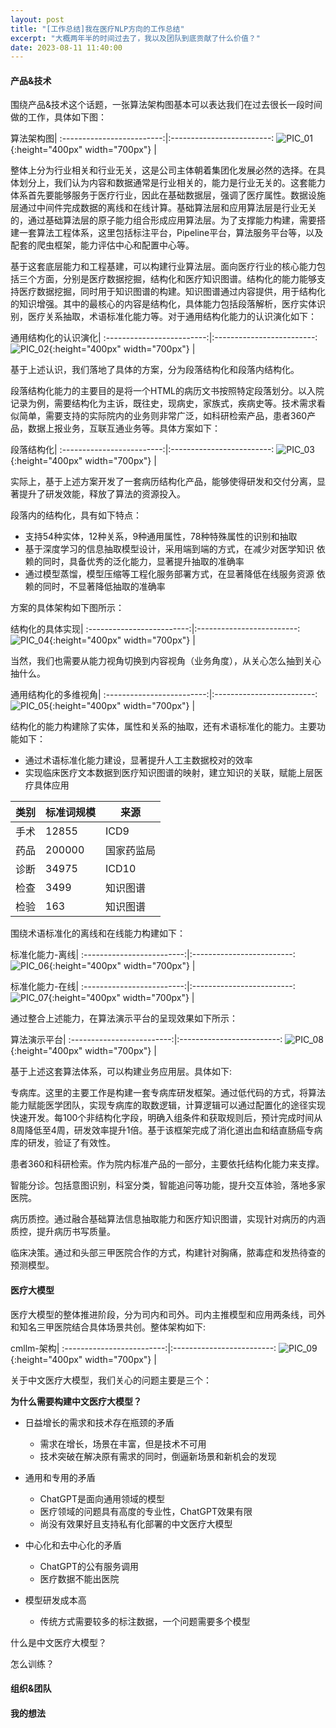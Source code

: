 ```yaml
---
layout: post
title: "[工作总结]我在医疗NLP方向的工作总结"
excerpt: "大概两年半的时间过去了，我以及团队到底贡献了什么价值？"
date: 2023-08-11 11:40:00
---
```


#### 产品&技术

围绕产品&技术这个话题，一张算法架构图基本可以表达我们在过去很长一段时间做的工作，具体如下图：

算法架构图|
:-------------------------:|:-------------------------:
![PIC_01](https://github.com/zhpmatrix/zhpmatrix.github.io/raw/master/images/算法能力架构图4.0.drawio.png){:height="400px" width="700px"}  |



整体上分为行业相关和行业无关，这是公司主体朝着集团化发展必然的选择。在具体划分上，我们认为内容和数据通常是行业相关的，能力是行业无关的。这套能力体系首先要能够服务于医疗行业，因此在基础数据层，强调了医疗属性。数据设施层通过中间件完成数据的离线和在线计算。基础算法层和应用算法层是行业无关的，通过基础算法层的原子能力组合形成应用算法层。为了支撑能力构建，需要搭建一套算法工程体系，这里包括标注平台，Pipeline平台，算法服务平台等，以及配套的爬虫框架，能力评估中心和配置中心等。

基于这套底层能力和工程基建，可以构建行业算法层。面向医疗行业的核心能力包括三个方面，分别是医疗数据挖掘，结构化和医疗知识图谱。结构化的能力能够支持医疗数据挖掘，同时用于知识图谱的构建。知识图谱通过内容提供，用于结构化的知识增强。其中的最核心的内容是结构化，具体能力包括段落解析，医疗实体识别，医疗关系抽取，术语标准化能力等。对于通用结构化能力的认识演化如下：

通用结构化的认识演化|
:-------------------------:|:-------------------------:
![PIC_02](https://github.com/zhpmatrix/zhpmatrix.github.io/raw/master/images/通用结构化的理解.drawio.png){:height="400px" width="700px"}  |

基于上述认识，我们落地了具体的方案，分为段落结构化和段落内结构化。

段落结构化能力的主要目的是将一个HTML的病历文书按照特定段落划分。以入院记录为例，需要结构化为主诉，既往史，现病史，家族式，疾病史等。技术需求看似简单，需要支持的实际院内的业务则非常广泛，如科研检索产品，患者360产品，数据上报业务，互联互通业务等。具体方案如下：

段落结构化|
:-------------------------:|:-------------------------:
![PIC_03](https://github.com/zhpmatrix/zhpmatrix.github.io/raw/master/images/段落结构化.png){:height="400px" width="700px"}  |

实际上，基于上述方案开发了一套病历结构化产品，能够使得研发和交付分离，显著提升了研发效能，释放了算法的资源投入。


段落内的结构化，具有如下特点：

+ 支持54种实体，12种关系，9种通用属性，78种特殊属性的识别和抽取+ 基于深度学习的信息抽取模型设计，采用端到端的方式，在减少对医学知识依赖的同时，具备优秀的泛化能力，显著提升抽取的准确率+ 通过模型蒸馏，模型压缩等工程化服务部署方式，在显著降低在线服务资源依赖的同时，不显著降低抽取的准确率

方案的具体架构如下图所示：

结构化的具体实现|
:-------------------------:|:-------------------------:
![PIC_04](https://github.com/zhpmatrix/zhpmatrix.github.io/raw/master/images/结构化的具体实现.png){:height="400px" width="700px"}  |

当然，我们也需要从能力视角切换到内容视角（业务角度），从关心怎么抽到关心抽什么。

通用结构化的多维视角|
:-------------------------:|:-------------------------:
![PIC_05](https://github.com/zhpmatrix/zhpmatrix.github.io/raw/master/images/通用结构化的多维视角.drawio.png){:height="400px" width="700px"}  |


结构化的能力构建除了实体，属性和关系的抽取，还有术语标准化的能力。主要功能如下：

+ 通过术语标准化能力建设，显著提升人工主数据校对的效率+ 实现临床医疗文本数据到医疗知识图谱的映射，建立知识的关联，赋能上层医疗具体应用

|类别|标准词规模|来源|
|------|------|------|
|手术|12855|ICD9|
|药品|200000|国家药监局|
|诊断|34975|ICD10|
|检查|3499|知识图谱|
|检验|163|知识图谱|

围绕术语标准化的离线和在线能力构建如下：


标准化能力-离线|
:-------------------------:|:-------------------------:
![PIC_06](https://github.com/zhpmatrix/zhpmatrix.github.io/raw/master/images/标准化能力-离线.png){:height="400px" width="700px"}  |


标准化能力-在线|
:-------------------------:|:-------------------------:
![PIC_07](https://github.com/zhpmatrix/zhpmatrix.github.io/raw/master/images/标准化能力-在线.png){:height="400px" width="700px"}  |

通过整合上述能力，在算法演示平台的呈现效果如下所示：


算法演示平台|
:-------------------------:|:-------------------------:
![PIC_08](https://github.com/zhpmatrix/zhpmatrix.github.io/raw/master/images/算法演示平台.png){:height="400px" width="700px"}  |



基于上述这套算法体系，可以构建业务应用层。具体如下:

专病库。这里的主要工作是构建一套专病库研发框架。通过低代码的方式，将算法能力赋能医学团队，实现专病库的取数逻辑，计算逻辑可以通过配置化的途径实现快速开发。每100个非结构化字段，明确入组条件和获取规则后，预计完成时间从8周降低至4周，研发效率提升1倍。基于该框架完成了消化道出血和结直肠癌专病库的研发，验证了有效性。
患者360和科研检索。作为院内标准产品的一部分，主要依托结构化能力来支撑。

智能分诊。包括意图识别，科室分类，智能追问等功能，提升交互体验，落地多家医院。

病历质控。通过融合基础算法信息抽取能力和医疗知识图谱，实现针对病历的内涵质控，提升病历书写质量。

临床决策。通过和头部三甲医院合作的方式，构建针对胸痛，脓毒症和发热待查的预测模型。


#### 医疗大模型

医疗大模型的整体推进阶段，分为司内和司外。司内主推模型和应用两条线，司外和知名三甲医院结合具体场景共创。整体架构如下:

cmllm-架构|
:-------------------------:|:-------------------------:
![PIC_09](https://github.com/zhpmatrix/zhpmatrix.github.io/raw/master/images/cmllm-架构.png){:height="400px" width="700px"}  |

关于中文医疗大模型，我们关心的问题主要是三个：

**为什么需要构建中文医疗大模型？**

+ 日益增长的需求和技术存在瓶颈的矛盾 	+ 需求在增长，场景在丰富，但是技术不可用 	+ 技术突破在解决原有需求的同时，倒逼新场景和新机会的发现+ 通用和专用的矛盾	+ ChatGPT是面向通用领域的模型	+ 医疗领域的问题具有高度的专业性，ChatGPT效果有限	+ 尚没有效果好且支持私有化部署的中文医疗大模型+ 中心化和去中心化的矛盾	+ ChatGPT的公有服务调用	+ 医疗数据不能出医院+ 模型研发成本高 	+ 传统方式需要较多的标注数据，一个问题需要多个模型
什么是中文医疗大模型？

怎么训练？






#### 组织&团队

#### 我的想法
